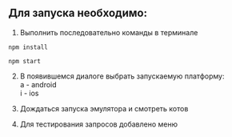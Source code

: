 ## Для запуска необходимо:

1. Выполнить последовательно команды в терминале

```shell
npm install
```

```shell
npm start
```
2. В появившемся диалоге выбрать запускаемую платформу:  
a - android  
i - ios

3. Дождаться запуска эмулятора и смотреть котов
4. Для тестирования запросов добавлено меню
